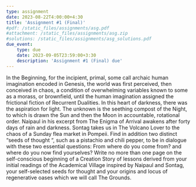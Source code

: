 ```yaml
---
type: assignment
date: 2023-08-22T4:00:00+4:30
title: 'Assignment #1 (Final)'
#pdf: /static_files/assignments/asg.pdf
#attachment: /static_files/assignments/asg.zip
#solutions: /static_files/assignments/asg_solutions.pdf
due_event: 
    type: due
    date: 2023-09-05T23:59:00+3:30
    description: 'Assignment #1 (Final) due'
---
```

In the Beginning, for the incipient, primal, some call archaic human imagination encoded in Genesis, the world was first perceived, then conceived in chaos, a condition of overwhelming variables known to some as a morass, or brownfield, until the human imagination assigned the frictional fiction of Recurrent Dualities. In this heart of darkness, there was the aspiration for light. The unknown is the seething compost of the Night, to which is drawn the Sun and then the Moon in accountable, rotational order. Naipaul in his excerpt from The Enigma of Arrival awakens after forty days of rain and darkness. Sontag takes us in The Volcano Lover to the chaos of a Sunday flea market in Pompeii. Find in addition two distinct “seeds of thought “, such as a pistachio and chili pepper, to be in dialogue with these two essential questions: From where do you come from? and where do you now find yourselves? Write no more than one page on the self-conscious beginning of a Creation Story of lessons derived from your initial readings of the Academical Village inspired by Naipaul and Sontag, your self-selected seeds for thought and your origins and locus of regenerative oases which we will call The Grounds.
